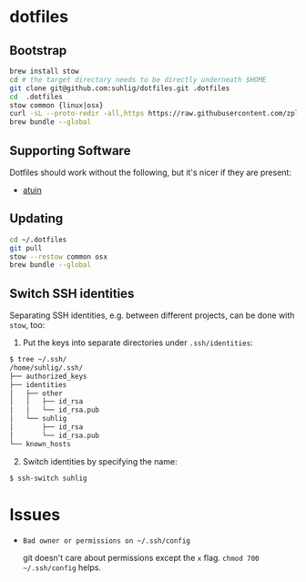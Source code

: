 # dotfiles

## Bootstrap

```sh
brew install stow
cd # the target directory needs to be directly underneath $HOME
git clone git@github.com:suhlig/dotfiles.git .dotfiles
cd  .dotfiles
stow common {linux|osx}
curl -sL --proto-redir -all,https https://raw.githubusercontent.com/zplug/installer/master/installer.zsh | zsh
brew bundle --global
```

## Supporting Software

Dotfiles should work without the following, but it's nicer if they are present:

- [atuin](https://atuin.sh/docs/)

## Updating

```sh
cd ~/.dotfiles
git pull
stow --restow common osx
brew bundle --global
```

## Switch SSH identities

Separating SSH identities, e.g. between different projects, can be done with `stow`, too:

1. Put the keys into separate directories under `.ssh/identities`:

```sh
$ tree ~/.ssh/
/home/suhlig/.ssh/
├── authorized_keys
├── identities
│   ├── other
│   │   ├── id_rsa
│   │   └── id_rsa.pub
│   └── suhlig
│       ├── id_rsa
│       └── id_rsa.pub
└── known_hosts
```

2. Switch identities by specifying the name:

```sh
$ ssh-switch suhlig
```

# Issues

* `Bad owner or permissions on ~/.ssh/config`

  git doesn't care about permissions except the `x` flag. `chmod 700 ~/.ssh/config` helps.
